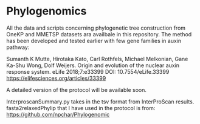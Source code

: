 # Phylogenomics

All the data and scripts concerning phylogenetic tree construction from OneKP and MMETSP datasets ara availbale in this repository. 
The method has been developed and tested earlier with few gene families in auxin pathway:

Sumanth K Mutte, Hirotaka Kato, Carl Rothfels, Michael Melkonian, Gane Ka-Shu Wong, Dolf Weijers. 
Origin and evolution of the nuclear auxin response system. eLife 2018;7:e33399 DOI: 10.7554/eLife.33399
https://elifesciences.org/articles/33399

A detailed version of the protocol will be available soon. 

InterproscanSummary.py takes in the tsv format from InterProScan results.
fasta2relaxedPhylip that I have used in the protocol is from: https://github.com/npchar/Phylogenomic
